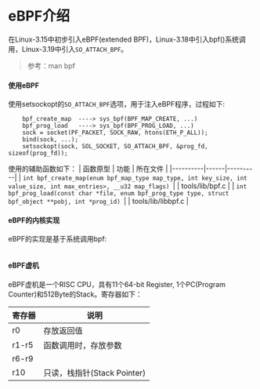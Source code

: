 # eBPF介绍

  在Linux-3.15中初步引入eBPF(extended BPF)，Linux-3.18中引入bpf()系统调用，Linux-3.19中引入`SO_ATTACH_BPF`。

> 参考：man bpf

#### 使用eBPF

  使用setsockopt的`SO_ATTACH_BPF`选项，用于注入eBPF程序，过程如下:

```
    bpf_create_map  ----> sys_bpf(BPF_MAP_CREATE, ...)
    bpf_prog_load   ----> sys_bpf(BPF_PROG_LOAD, ...)
    sock = socket(PF_PACKET, SOCK_RAW, htons(ETH_P_ALL));
    bind(sock, ...);
    setsockopt(sock, SOL_SOCKET, SO_ATTACH_BPF, &prog_fd, sizeof(prog_fd));
```

  使用的辅助函数如下：
| 函数原型 | 功能 | 所在文件 |
|----------|------|----------|
| `int bpf_create_map(enum bpf_map_type map_type, int key_size, int value_size, int max_entries>, __u32 map_flags) `|   | tools/lib/bpf.c |
| `int bpf_prog_load(const char *file, enum bpf_prog_type type, struct bpf_object **pobj, int *prog_id) `|   | tools/lib/libbpf.c  |

#### eBPF的内核实现

  eBPF的实现是基于系统调用bpf:

```

```

#### eBPF虚机

  eBPF虚机是一个RISC CPU，具有11个64-bit Register, 1个PC(Program Counter)和512Byte的Stack。寄存器如下：

  | 寄存器 | 说明 |
  |--------|------|
  | r0     | 存放返回值             |
  | r1-r5  | 函数调用时，存放参数   |
  | r6-r9  |        |
  | r10    | 只读，栈指针(Stack Pointer)    |


